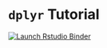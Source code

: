 
<!-- README.md is generated from README.Rmd. Please edit that file -->

# `dplyr` Tutorial

<!-- badges: start -->

[![Launch Rstudio
Binder](http://mybinder.org/badge_logo.svg)](https://mybinder.org/v2/gh/danielbride/irug.education/learnr-lesson-2?urlpath=shiny/intro/)
<!-- badges: end -->
